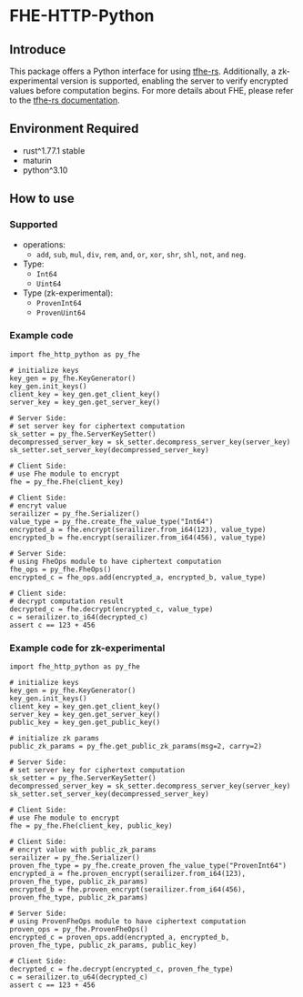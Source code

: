 # FHE-HTTP-Python

## Introduce
This package offers a Python interface for using [tfhe-rs](https://github.com/zama-ai/tfhe-rs). Additionally, a zk-experimental version is supported, enabling the server to verify encrypted values before computation begins. For more details about FHE, please refer to the  [tfhe-rs documentation](https://docs.zama.ai/tfhe-rs).

## Environment Required
- rust^1.77.1 stable
- maturin
- python^3.10

## How to use
### Supported
- operations: 
  - `add`, `sub`, `mul`, `div`, `rem`, `and`, `or`, `xor`, `shr`, `shl`, `not`, `and` `neg`. 
- Type: 
  - `Int64`
  - `Uint64`
- Type (zk-experimental): 
  - `ProvenInt64`
  - `ProvenUint64` 

### Example code
```python=
import fhe_http_python as py_fhe

# initialize keys
key_gen = py_fhe.KeyGenerator()
key_gen.init_keys()
client_key = key_gen.get_client_key()
server_key = key_gen.get_server_key()

# Server Side:
# set server key for ciphertext computation
sk_setter = py_fhe.ServerKeySetter()
decompressed_server_key = sk_setter.decompress_server_key(server_key)
sk_setter.set_server_key(decompressed_server_key)

# Client Side:
# use Fhe module to encrypt
fhe = py_fhe.Fhe(client_key)

# Client Side:
# encryt value
serailizer = py_fhe.Serializer()
value_type = py_fhe.create_fhe_value_type("Int64")
encrypted_a = fhe.encrypt(serailizer.from_i64(123), value_type)
encrypted_b = fhe.encrypt(serailizer.from_i64(456), value_type)

# Server Side:
# using FheOps module to have ciphertext computation
fhe_ops = py_fhe.FheOps()
encrypted_c = fhe_ops.add(encrypted_a, encrypted_b, value_type)

# Client side:
# decrypt computation result
decrypted_c = fhe.decrypt(encrypted_c, value_type)
c = serailizer.to_i64(decrypted_c)
assert c == 123 + 456
```

### Example code for zk-experimental

```python=
import fhe_http_python as py_fhe

# initialize keys
key_gen = py_fhe.KeyGenerator()
key_gen.init_keys()
client_key = key_gen.get_client_key()
server_key = key_gen.get_server_key()
public_key = key_gen.get_public_key()

# initialize zk params
public_zk_params = py_fhe.get_public_zk_params(msg=2, carry=2)

# Server Side:
# set server key for ciphertext computation
sk_setter = py_fhe.ServerKeySetter()
decompressed_server_key = sk_setter.decompress_server_key(server_key)
sk_setter.set_server_key(decompressed_server_key)

# Client Side:
# use Fhe module to encrypt
fhe = py_fhe.Fhe(client_key, public_key)

# Client Side:
# encryt value with public_zk_params
serailizer = py_fhe.Serializer()
proven_fhe_type = py_fhe.create_proven_fhe_value_type("ProvenInt64")
encrypted_a = fhe.proven_encrypt(serailizer.from_i64(123), proven_fhe_type, public_zk_params)
encrypted_b = fhe.proven_encrypt(serailizer.from_i64(456), proven_fhe_type, public_zk_params)

# Server Side:
# using ProvenFheOps module to have ciphertext computation
proven_ops = py_fhe.ProvenFheOps()
encrypted_c = proven_ops.add(encrypted_a, encrypted_b, proven_fhe_type, public_zk_params, public_key)

# Client Side:
decrypted_c = fhe.decrypt(encrypted_c, proven_fhe_type)
c = serailizer.to_u64(decrypted_c)
assert c == 123 + 456
```
